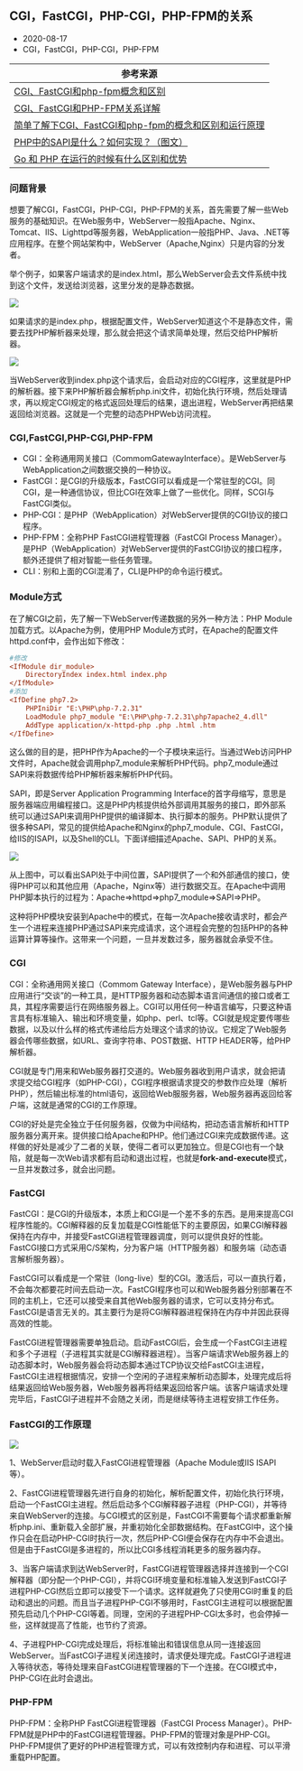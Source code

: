 ## CGI，FastCGI，PHP-CGI，PHP-FPM的关系

- 2020-08-17
- CGI，FastCGI，PHP-CGI，PHP-FPM

| 参考来源                                                     |
| ------------------------------------------------------------ |
| [CGI、FastCGI和php-fpm概念和区别](https://blog.csdn.net/IT_10/article/details/92801153) |
| [CGI、FastCGI和PHP-FPM关系详解](https://www.cnblogs.com/zzx-hjl/p/10583849.html) |
| [简单了解下CGI、FastCGI和php-fpm的概念和区别和运行原理](https://www.cnblogs.com/wt645631686/p/8065103.html) |
| [PHP中的SAPI是什么？如何实现？（图文）](https://www.php.cn/php-weizijiaocheng-410435.html) |
| [Go 和 PHP 在运行的时候有什么区别和优势](https://learnku.com/articles/44432) |

### 问题背景

想要了解CGI，FastCGI，PHP-CGI，PHP-FPM的关系，首先需要了解一些Web服务的基础知识。在Web服务中，WebServer一般指Apache、Nginx、Tomcat、IIS、Lighttpd等服务器，WebApplication一般指PHP、Java、.NET等应用程序。在整个网站架构中，WebServer（Apache,Nginx）只是内容的分发者。

举个例子，如果客户端请求的是index.html，那么WebServer会去文件系统中找到这个文件，发送给浏览器，这里分发的是静态数据。

![](E:\GongZuoQu\ZhiShiKu\TuPian\FuWuDuan\PHP\CGI_FPM02.png)

如果请求的是index.php，根据配置文件，WebServer知道这个不是静态文件，需要去找PHP解析器来处理，那么就会把这个请求简单处理，然后交给PHP解析器。

![](E:\GongZuoQu\ZhiShiKu\TuPian\FuWuDuan\PHP\CGI_FPM04.png)

当WebServer收到index.php这个请求后，会启动对应的CGI程序，这里就是PHP的解析器。接下来PHP解析器会解析php.ini文件，初始化执行环境，然后处理请求，再以规定CGI规定的格式返回处理后的结果，退出进程，WebServer再把结果返回给浏览器。这就是一个完整的动态PHPWeb访问流程。

### CGI,FastCGI,PHP-CGI,PHP-FPM

- CGI：全称通用网关接口（CommomGatewayInterface）。是WebServer与WebApplication之间数据交换的一种协议。
- FastCGI：是CGI的升级版本，FastCGI可以看成是一个常驻型的CGI。同CGI，是一种通信协议，但比CGI在效率上做了一些优化。同样，SCGI与FastCGI类似。
- PHP-CGI：是PHP（WebApplication）对WebServer提供的CGI协议的接口程序。
- PHP-FPM：全称PHP FastCGI进程管理器（FastCGI Process Manager）。是PHP（WebApplication）对WebServer提供的FastCGI协议的接口程序，额外还提供了相对智能一些任务管理。
- CLI：别和上面的CGI混淆了，CLI是PHP的命令运行模式。

### Module方式

在了解CGI之前，先了解一下WebServer传递数据的另外一种方法：PHP Module加载方式。以Apache为例，使用PHP Module方式时，在Apache的配置文件httpd.conf中，会作出如下修改：

```ini
#修改
<IfModule dir_module>
    DirectoryIndex index.html index.php
</IfModule>
#添加
<IfDefine php7.2>
    PHPIniDir "E:\PHP\php-7.2.31"
    LoadModule php7_module "E:\PHP\php-7.2.31\php7apache2_4.dll"
    AddType application/x-httpd-php .php .html .htm
</IfDefine>
```

这么做的目的是，把PHP作为Apache的一个子模块来运行。当通过Web访问PHP文件时，Apache就会调用php7_module来解析PHP代码。php7_module通过SAPI来将数据传给PHP解析器来解析PHP代码。

SAPI，即是Server Application Programming Interface的首字母缩写，意思是服务器端应用编程接口。这是PHP内核提供给外部调用其服务的接口，即外部系统可以通过SAPI来调用PHP提供的编译脚本、执行脚本的服务。PHP默认提供了很多种SAPI，常见的提供给Apache和Nginx的php7_module、CGI、FastCGI，给IIS的ISAPI，以及Shell的CLI。下面详细描述Apache、SAPI、PHP的关系。

![](E:\GongZuoQu\ZhiShiKu\TuPian\FuWuDuan\PHP\CGI_FPM06.png)

从上图中，可以看出SAPI处于中间位置，SAPI提供了一个和外部通信的接口，使得PHP可以和其他应用（Apache，Nginx等）进行数据交互。在Apache中调用PHP脚本执行的过程为：Apache=>httpd=>php7_module=>SAPI=>PHP。

这种将PHP模块安装到Apache中的模式，在每一次Apache接收请求时，都会产生一个进程来连接PHP通过SAPI来完成请求，这个进程会完整的包括PHP的各种运算计算等操作。这带来一个问题，一旦并发数过多，服务器就会承受不住。

### CGI

CGI：全称通用网关接口（Commom Gateway Interface），是Web服务器与PHP应用进行“交谈”的一种工具，是HTTP服务器和动态脚本语言间通信的接口或者工具，其程序需要运行在网络服务器上。CGI可以用任何一种语言编写，只要这种语言具有标准输入、输出和环境变量，如php、perl、tcl等。CGI就是规定要传哪些数据，以及以什么样的格式传递给后方处理这个请求的协议。它规定了Web服务器会传哪些数据，如URL、查询字符串、POST数据、HTTP HEADER等，给PHP解析器。

CGI就是专门用来和Web服务器打交道的。Web服务器收到用户请求，就会把请求提交给CGI程序（如PHP-CGI），CGI程序根据请求提交的参数作应处理（解析PHP），然后输出标准的html语句，返回给Web服服务器，Web服务器再返回给客户端，这就是通常的CGI的工作原理。

CGI的好处是完全独立于任何服务器，仅做为中间结构，把动态语言解析和HTTP服务器分离开来。提供接口给Apache和PHP。他们通过CGI来完成数据传递。这样做的好处是减少了二者的关联，使得二者可以更加独立。但是CGI也有一个缺陷，就是每一次Web请求都有启动和退出过程，也就是**fork-and-execute**模式，一旦并发数过多，就会出问题。

### FastCGI

FastCGI：是CGI的升级版本，本质上和CGI是一个差不多的东西。是用来提高CGI程序性能的。CGI解释器的反复加载是CGI性能低下的主要原因，如果CGI解释器保持在内存中，并接受FastCGI进程管理器调度，则可以提供良好的性能。FastCGI接口方式采用C/S架构，分为客户端（HTTP服务器）和服务端（动态语言解析服务器）。

FastCGI可以看成是一个常驻（long-live）型的CGI。激活后，可以一直执行着，不会每次都要花时间去启动一次。FastCGI程序也可以和Web服务器分别部署在不同的主机上，它还可以接受来自其他Web服务器的请求，它可以支持分布式。FastCGI是语言无关的。其主要行为是将CGI解释器进程保持在内存中并因此获得高效的性能。

FastCGI进程管理器需要单独启动。启动FastCGI后，会生成一个FastCGI主进程和多个子进程（子进程其实就是CGI解释器进程）。当客户端请求Web服务器上的动态脚本时，Web服务器会将动态脚本通过TCP协议交给FastCGI主进程，FastCGI主进程根据情况，安排一个空闲的子进程来解析动态脚本，处理完成后将结果返回给Web服务器，Web服务器再将结果返回给客户端。该客户端请求处理完毕后，FastCGI子进程并不会随之关闭，而是继续等待主进程安排工作任务。

### FastCGI的工作原理

![](E:\GongZuoQu\ZhiShiKu\TuPian\FuWuDuan\PHP\CGI_FPM08.png)

1、WebServer启动时载入FastCGI进程管理器（Apache Module或IIS ISAPI等）。

2、FastCGI进程管理器先进行自身的初始化，解析配置文件，初始化执行环境，启动一个FastCGI主进程。然后启动多个CGI解释器子进程（PHP-CGI），并等待来自WebServer的连接。与CGI模式的区别是，FastCGI不需要每个请求都重新解析php.ini、重新载入全部扩展，并重初始化全部数据结构。在FastCGI中，这个操作只会在启动PHP-CGI时执行一次，然后PHP-CGI便会保存在内存中不会退出。但是由于FastCGI是多进程的，所以比CGI多线程消耗更多的服务器内存。

3、当客户端请求到达WebServer时，FastCGI进程管理器选择并连接到一个CGI解释器（即分配一个PHP-CGI），并将CGI环境变量和标准输入发送到FastCGI子进程PHP-CGI然后立即可以接受下一个请求。这样就避免了只使用CGI时重复的启动和退出的问题。而且当子进程PHP-CGI不够用时，FastCGI主进程可以根据配置预先启动几个PHP-CGI等着。同理，空闲的子进程PHP-CGI太多时，也会停掉一些，这样就提高了性能，也节约了资源。

4、子进程PHP-CGI完成处理后，将标准输出和错误信息从同一连接返回WebServer。当FastCGI子进程关闭连接时，请求便处理完成。FastCGI子进程进入等待状态，等待处理来自FastCGI进程管理器的下一个连接。在CGI模式中，PHP-CGI在此时会退出。

### PHP-FPM

PHP-FPM：全称PHP FastCGI进程管理器（FastCGI Process Manager）。PHP-FPM就是PHP中的FastCGI进程管理器。PHP-FPM的管理对象是PHP-CGI。PHP-FPM提供了更好的PHP进程管理方式，可以有效控制内存和进程、可以平滑重载PHP配置。


